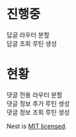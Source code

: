 # 진행중
  
답글 라우터 분할  
답글 조회 루틴 생성  


# 현황

댓글 전용 라우터 분할  
댓글 정보 추가 루틴 생성  
댓글 정보 조회 루틴 생성  

Nest is [MIT licensed](LICENSE).
